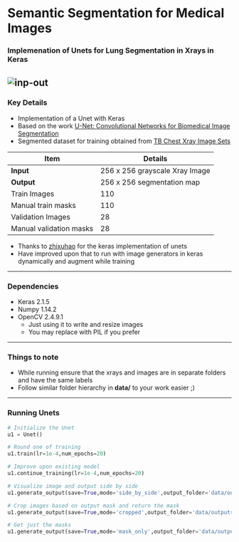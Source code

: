# Semantic Segmentation for Medical Images
### Implemenation of Unets for Lung Segmentation in Xrays in Keras
![inp-out](https://raw.githubusercontent.com/theidentity/Unets/master/documentation/sample.png)
---
### Key Details
* Implementation of a Unet with Keras
* Based on the work [U-Net: Convolutional Networks for Biomedical Image Segmentation](https://lmb.informatik.uni-freiburg.de/people/ronneber/u-net/)
* Segmented dataset for training obtained from [TB Chest Xray Image Sets](https://ceb.nlm.nih.gov/repositories/tuberculosis-chest-x-ray-image-data-sets/)

|Item| Details|
|---|---|
|**Input**|256 x 256 grayscale Xray Image|
|**Output**| 256 x 256 segmentation map|
|Train Images|110|
|Manual train masks|110|
|Validation Images|28|
|Manual validation masks|28|


* Thanks to [zhixuhao](https://github.com/zhixuhao/unet) for the keras implementation of unets
* Have improved upon that to run with image generators in keras dynamically and augment while training
---
### Dependencies
* Keras 2.1.5
* Numpy 1.14.2
* OpenCV 2.4.9.1 
	* Just using it to write and resize images
	* You may replace with PIL if you prefer
---
### Things to note
* While running ensure that the xrays and images are in separate folders and have the same labels
* Follow similar folder hierarchy in **data/** to your work easier ;)
---
### Running Unets
```python
# Initialize the Unet
u1 = Unet()

# Round one of training
u1.train(lr=1e-4,num_epochs=20)

# Improve upon existing model
u1.continue_training(lr=1e-4,num_epochs=20)

# Visualize image and output side by side
u1.generate_output(save=True,mode='side_by_side',output_folder='data/outputs/side_by_side/')

# Crop images based on output mask and return the mask
u1.generate_output(save=True,mode='cropped',output_folder='data/outputs/cropped/')

# Get just the masks
u1.generate_output(save=True,mode='mask_only',output_folder='data/outputs/masks_only/')

```
